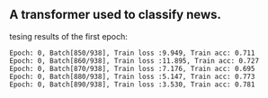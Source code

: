 ## A transformer used to classify news.


tesing results of the first epoch:

    
```
Epoch: 0, Batch[850/938], Train loss :9.949, Train acc: 0.711
Epoch: 0, Batch[860/938], Train loss :11.895, Train acc: 0.727
Epoch: 0, Batch[870/938], Train loss :7.176, Train acc: 0.695
Epoch: 0, Batch[880/938], Train loss :5.147, Train acc: 0.773
Epoch: 0, Batch[890/938], Train loss :3.530, Train acc: 0.781
```
